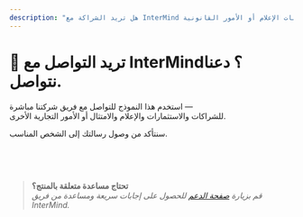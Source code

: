```yaml
---
description: "هل تريد الشراكة مع InterMind أو الاستثمار أو التواصل مع فريقنا التنفيذي؟ استخدم هذا النموذج للاستفسارات التجارية وطلبات الإعلام أو الأمور القانونية."
---
```


# 🤝 تريد التواصل مع InterMind؟ دعنا نتواصل.

استخدم هذا النموذج للتواصل مع فريق شركتنا مباشرة —  
للشراكات والاستثمارات والإعلام والامتثال أو الأمور التجارية الأخرى.

سنتأكد من وصول رسالتك إلى الشخص المناسب.

<br>

<ContactForm
  :inline="true"
  formStyle="margin: 1rem auto;"
  categoryLabel="ما هو سبب تواصلك معنا؟ *"
  categoryPlaceholderText="اختر موضوعك..."
  messageLabel="الرسالة *"
  messagePlaceholderText="شارك أي خلفية ذات صلة أو جداول زمنية أو سياق تود منا أخذه في الاعتبار."
  buttonText="إرسال رسالتك"  
  :services="[
    'فرصة شراكة استراتيجية',
    'مناقشة استثمار أو تمويل',
    'استفسار حول الحلول المؤسسية',
    'طلب إعلامي وصحفي',
    'أمر قانوني أو امتثال',
    'مخاوف أمنية أو تقرير',
    'اقتراح تطوير الأعمال',
    'استفسار تجاري عام'
  ]"
/>

<br>

> **تحتاج مساعدة متعلقة بالمنتج؟**  
> _قم بزيارة [صفحة الدعم](../help) للحصول على إجابات سريعة ومساعدة من فريق InterMind._